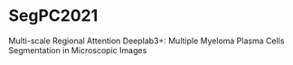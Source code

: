 # SegPC2021
Multi-scale Regional Attention Deeplab3+: Multiple Myeloma Plasma Cells Segmentation in Microscopic Images
